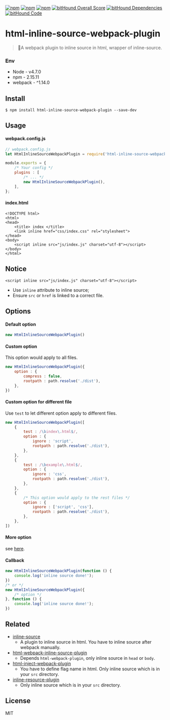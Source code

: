 [![npm](https://img.shields.io/npm/l/html-inline-source-webpack-plugin.svg?style=flat-square)](https://www.npmjs.org/package/html-inline-source-webpack-plugin)
[![npm](https://img.shields.io/npm/v/html-inline-source-webpack-plugin.svg?style=flat-square)](https://www.npmjs.org/package/html-inline-source-webpack-plugin)
[![npm](https://img.shields.io/npm/dm/html-inline-source-webpack-plugin.svg?style=flat-square)](https://www.npmjs.org/package/html-inline-source-webpack-plugin)
[![bitHound Overall Score](https://www.bithound.io/github/lixinliang/html-inline-source-webpack-plugin/badges/score.svg)](https://www.bithound.io/github/lixinliang/html-inline-source-webpack-plugin)
[![bitHound Dependencies](https://www.bithound.io/github/lixinliang/html-inline-source-webpack-plugin/badges/dependencies.svg)](https://www.bithound.io/github/lixinliang/html-inline-source-webpack-plugin/master/dependencies/npm)
[![bitHound Code](https://www.bithound.io/github/lixinliang/html-inline-source-webpack-plugin/badges/code.svg)](https://www.bithound.io/github/lixinliang/html-inline-source-webpack-plugin)


# html-inline-source-webpack-plugin

> 🔧A webpack plugin to inline source in html, wrapper of inline-source.

### Env

* Node - v4.7.0
* npm - 2.15.11
* webpack - ^1.14.0

## Install

```shell
$ npm install html-inline-source-webpack-plugin --save-dev
```

## Usage

#### webpack.config.js

```js
// webpack.config.js
let HtmlInlineSourceWebpackPlugin = require('html-inline-source-webpack-plugin');

module.exports = {
    /* Your config */
    plugins : [
        /* ... */
        new HtmlInlineSourceWebpackPlugin(),
    ],
};
```

#### index.html
```
<!DOCTYPE html>
<html>
<head>
    <title> index </title>
    <link inline href="css/index.css" rel="stylesheet">
</head>
<body>
    <script inline src="js/index.js" charset="utf-8"></script>
</body>
</html>
```

## Notice

```
<script inline src="js/index.js" charset="utf-8"></script>
```

* Use `inline` attribute to inline source;
* Ensure `src` or `href` is linked to a correct file.

## Options

#### Default option

```js
new HtmlInlineSourceWebpackPlugin()
```

#### Custom option

This option would apply to all files.

```js
new HtmlInlineSourceWebpackPlugin({
    option : {
        compress : false,
        rootpath : path.resolve('./dist'),
    },
})
```

#### Custom option for different file

Use `test` to let different option apply to different files.

```js
new HtmlInlineSourceWebpackPlugin([
    {
        test : /\bindex\.html$/,
        option : {
            ignore : 'script',
            rootpath : path.resolve('./dist'),
        },
    },
    {
        test : /\bexample\.html$/,
        option : {
            ignore : 'css',
            rootpath : path.resolve('./dist'),
        },
    },
    {
        /* This option would apply to the rest files */
        option : {
            ignore : ['script', 'css'],
            rootpath : path.resolve('./dist'),
        },
    },
])
```

#### More option

see [here](https://github.com/popeindustries/inline-source#usage).

#### Callback

```js
new HtmlInlineSourceWebpackPlugin(function () {
    console.log('inline source done!');
})
/* or */
new HtmlInlineSourceWebpackPlugin({
    /* option */
}, function () {
    console.log('inline source done!');
})
```

## Related

* [inline-source](https://www.npmjs.com/package/inline-source)
    * A plugin to inline source in html. You have to inline source after webpack manually.
* [html-webpack-inline-source-plugin](https://www.npmjs.com/package/html-webpack-inline-source-plugin)
    * Depends `html-webpack-plugin`, only inline source in `head` or `body`.
* [html-inject-webpack-plugin](https://www.npmjs.com/package/html-inject-webpack-plugin)
    * You have to define flag name in html. Only inline source which is in your `src` directory.
* [inline-resource-plugin](https://www.npmjs.com/package/inline-resource-plugin)
    * Only inline source which is in your `src` directory.

## License

MIT
